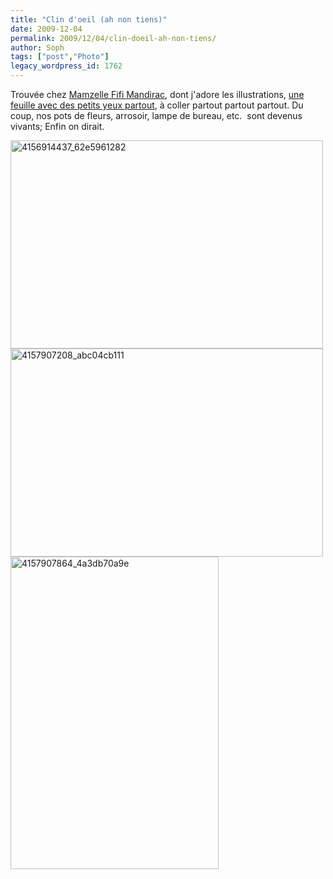 ```yaml
---
title: "Clin d'oeil (ah non tiens)"
date: 2009-12-04
permalink: 2009/12/04/clin-doeil-ah-non-tiens/
author: Soph
tags: ["post","Photo"]
legacy_wordpress_id: 1762
---
```


Trouvée chez [Mamzelle Fifi Mandirac](http://www.fifimandirac.com/), dont j'adore les illustrations, [une feuille avec des petits yeux partout](http://www.fifimandirac.com/blog/?p=158), à coller partout partout partout. Du coup, nos pots de fleurs, arrosoir, lampe de bureau, etc.  sont devenus vivants; Enfin on dirait.

<img class="alignnone size-full wp-image-1763" title="4156914437_62e5961282" src="https://64k.be/wp-content/uploads/2009/12/4156914437_62e5961282.jpg" alt="4156914437_62e5961282" width="500" height="333" />

<!-- excerpt -->

<img class="alignnone size-full wp-image-1767" title="4157907208_abc04cb111" src="https://64k.be/wp-content/uploads/2009/12/4157907208_abc04cb111.jpg" alt="4157907208_abc04cb111" width="500" height="333" />

<img class="alignnone size-full wp-image-1768" title="4157907864_4a3db70a9e" src="https://64k.be/wp-content/uploads/2009/12/4157907864_4a3db70a9e.jpg" alt="4157907864_4a3db70a9e" width="333" height="500" />
